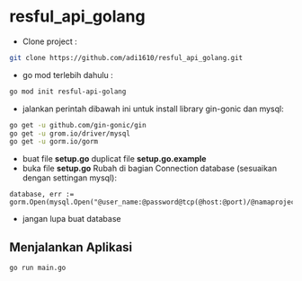 # resful_api_golang

- Clone project :
```bash
git clone https://github.com/adi1610/resful_api_golang.git
```

- go mod terlebih dahulu :
```bash
go mod init resful-api-golang
```

- jalankan perintah dibawah ini untuk install library gin-gonic dan mysql:
```bash
go get -u github.com/gin-gonic/gin
go get -u grom.io/driver/mysql
go get -u gorm.io/gorm
```
- buat file  <b>setup.go</b>  duplicat file  <b>setup.go.example</b>
- buka file  <b>setup.go</b>  Rubah di bagian Connection database (sesuaikan dengan settingan mysql):

```
database, err := gorm.Open(mysql.Open("@user_name:@password@tcp(@host:@port)/@namaproject"))
```

- jangan lupa buat database

## Menjalankan Aplikasi

```bash
go run main.go
```